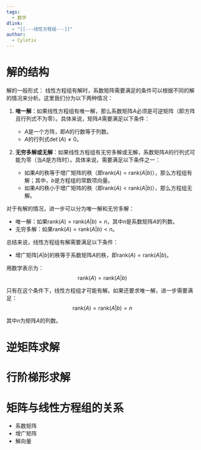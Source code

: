 ```yaml
---
tags:
  - 数学
dlink:
  - "[[---线性方程组---]]"
author:
  - Cyletix
---
```

# 解的结构
解的一般形式：
线性方程组有解时，系数矩阵需要满足的条件可以根据不同的解的情况来分析。这里我们分为以下两种情况：

1. **唯一解**：如果线性方程组有唯一解，那么系数矩阵$A$必须是可逆矩阵（即方阵且行列式不为零）。具体来说，矩阵$A$需要满足以下条件：
    - $A$是一个方阵，即$A$的行数等于列数。
    - $A$的行列式$\det(A) \neq 0$。

2. **无穷多解或无解**：如果线性方程组有无穷多解或无解，系数矩阵$A$的行列式可能为零（当$A$是方阵时）。具体来说，需要满足以下条件之一：
    - 如果$A$的秩等于增广矩阵的秩（即$\text{rank}(A) = \text{rank}(A|b)$），那么方程组有解；其中，$b$是方程组的常数项向量。
    - 如果$A$的秩小于增广矩阵的秩（即$\text{rank}(A) < \text{rank}(A|b)$），那么方程组无解。

对于有解的情况，进一步可以分为唯一解和无穷多解：
   - 唯一解：如果$\text{rank}(A) = \text{rank}(A|b) = n$，其中$n$是系数矩阵$A$的列数。
   - 无穷多解：如果$\text{rank}(A) = \text{rank}(A|b) < n$。

总结来说，线性方程组有解需要满足以下条件：
- 增广矩阵$[A|b]$的秩等于系数矩阵$A$的秩，即$\text{rank}(A) = \text{rank}(A|b)$。

用数学表示为：
$$\text{rank}(A) = \text{rank}(A|b)$$

只有在这个条件下，线性方程组才可能有解。如果还要求唯一解，进一步需要满足：
$$\text{rank}(A) = \text{rank}(A|b) = n$$

其中$n$为矩阵$A$的列数。


# 逆矩阵求解


# 行阶梯形求解


# 矩阵与线性方程组的关系
- 系数矩阵
- 增广矩阵
- 解向量